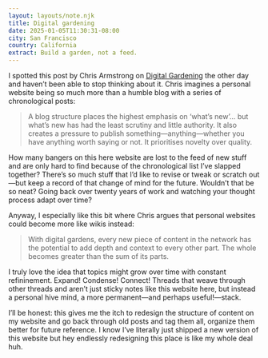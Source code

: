 ```yaml
---
layout: layouts/note.njk
title: Digital gardening
date: 2025-01-05T11:30:31-08:00
city: San Francisco
country: California
extract: Build a garden, not a feed.
---
```


I spotted this post by Chris Armstrong on [Digital Gardening](https://armstrong.is/miscellaneous/digital-gardening) the other day and haven’t been able to stop thinking about it. Chris imagines a personal website being so much more than a humble blog with a series of chronological posts:

> A blog structure places the highest emphasis on ‘what’s new’… but what’s new has had the least scrutiny and little authority. It also creates a pressure to publish something—anything—whether you have anything worth saying or not. It prioritises novelty over quality.

How many bangers on this here website are lost to the feed of new stuff and are only hard to find because of the chronological list I’ve slapped together? There’s so much stuff that I’d like to revise or tweak or scratch out—but keep a record of that change of mind for the future. Wouldn’t that be so neat? Going back over twenty years of work and watching your thought process adapt over time?

Anyway, I especially like this bit where Chris argues that personal websites could become more like wikis instead:

> With digital gardens, every new piece of content in the network has the potential to add depth and context to every other part. The whole becomes greater than the sum of its parts.

I truly love the idea that topics might grow over time with constant refininement. Expand! Condense! Connect! Threads that weave through other threads and aren’t just sticky notes like this website here, but instead a personal hive mind, a more permanent—and perhaps useful!—stack.

I’ll be honest: this gives me the itch to redesign the structure of content on my website and go back through old posts and tag them all, organize them better for future reference. I know I’ve literally just shipped a new version of this website but hey endlessly redesigning this place is like my whole deal huh.
